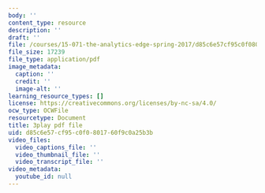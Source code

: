 ```yaml
---
body: ''
content_type: resource
description: ''
draft: ''
file: /courses/15-071-the-analytics-edge-spring-2017/d85c6e57cf95c0f0801760f9c0a25b3b_NZbQZVMDeEc.pdf
file_size: 17239
file_type: application/pdf
image_metadata:
  caption: ''
  credit: ''
  image-alt: ''
learning_resource_types: []
license: https://creativecommons.org/licenses/by-nc-sa/4.0/
ocw_type: OCWFile
resourcetype: Document
title: 3play pdf file
uid: d85c6e57-cf95-c0f0-8017-60f9c0a25b3b
video_files:
  video_captions_file: ''
  video_thumbnail_file: ''
  video_transcript_file: ''
video_metadata:
  youtube_id: null
---
```


